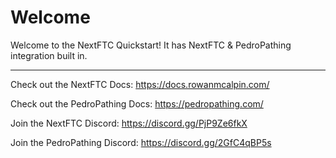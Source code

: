 # Welcome

Welcome to the NextFTC Quickstart! It has NextFTC & PedroPathing integration built in.

---

Check out the NextFTC Docs: <https://docs.rowanmcalpin.com/>

Check out the PedroPathing Docs: <https://pedropathing.com/>

Join the NextFTC Discord: <https://discord.gg/PjP9Ze6fkX>

Join the PedroPathing Discord: <https://discord.gg/2GfC4qBP5s>
